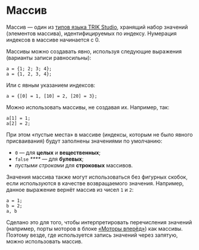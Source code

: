# Массив

Массив — один из [типов языка TRIK Studio](./), хранящий набор значений (элементов массива), идентифицируемых по индексу. Нумерация индексов в массиве начинается с 0.

Массивы можно создавать явно, используя следующие выражения (варианты записи равносильны):

```
a = {1; 2; 3; 4};
a = {1, 2, 3, 4};
```

Или с явным указанием индексов:

```
a = {[0] = 1, [10] = 2, [20] = 3};
```

Можно использовать массивы, не создавая их. Например, так:

```
a[1] = 1;
a[2] = 2;
```

При этом «пустые места» в массиве (индексы, которым не было явного присваивания) будут заполнены значениями по умолчанию:

* `0` — для **целых** и **вещественных**;
* `false` _**** —_ для **булевых**;
* _пустыми строками_ для **строковых** массивов.

Значения массива также могут использоваться без фигурных скобок, если используются в качестве возвращаемого значения. Например, данное выражение вернёт массив из чисел `1` и `2`:

```
a = 1;
b = 2;
a, b 
```

Сделано это для того, чтобы интерпретировать перечисления значений (например, порты моторов в блоке [«Моторы вперёд»](../../../../trik/programming-visual/blocks.md)) как массивы. Поэтому везде, где используется запись значений через запятую, можно использовать массив.
